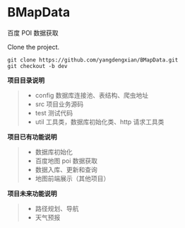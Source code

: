 # BMapData

百度 POI 数据获取

Clone the project.

    git clone https://github.com/yangdengxian/BMapData.git
    git checkout -b dev

**项目目录说明**

> -   config 数据库连接池、表结构、爬虫地址
> -   src 项目业务源码
> -   test 测试代码
> -   util 工具类，数据库初始化类、http 请求工具类

**项目已有功能说明**

> -   数据库初始化
> -   百度地图 poi 数据获取
> -   数据入库、更新和查询
> -   地图前端展示（其他项目）

**项目未来功能说明**

> -   路径规划、导航
> -   天气预报
